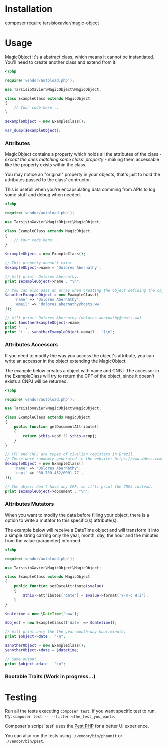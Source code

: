 # Installation
composer require tarsisioxavier/magic-object

# Usage
MagicObject it's a abstract class, which means it cannot be instantiated. You'll need to create another class and extend from it.

~~~~PHP
<?php

require('vendor/autoload.php');

use TarsisioXavier\MagicObject\MagicObject;

class ExampleClass extends MagicObject
{
    // Your code here...
}

$exampleObject = new ExampleClass();

var_dump($exampleObject);
~~~~

### Attributes

MagicObject contains a property which holds all the attributes of the class - *except the ones matching some class' property* - making them accessable like the property exists within the class.

You may notice an "original" property in your objects, that's just to hold the attributes passed to the class' contructor.

This is usefull when you're encapsulating data comming from APIs to log some stuff and debug when needed.
~~~~PHP
<?php

require('vendor/autoload.php');

use TarsisioXavier\MagicObject\MagicObject;

class ExampleClass extends MagicObject
{
    // Your code here...
}

$exampleObject = new ExampleClass();

// This property doesn't exist.
$exampleObject->name = 'Dolores Abernathy';

// Will print: Dolores Abernathy.
print $exampleObject->name . "\n";

// You can also pass an array when creating the object defining the object's attributes.
$anotherExampleObject = new ExampleClass([
    'name' => 'Dolores Abernathy',
    'email' => 'dolores.abernathy@hosts.ww'
]);

// Will print: Dolores Abernathy (dolores.abernathy@hosts.ww)
print $anotherExampleObject->name;
print ' ';
print '(' . $anotherExampleObject->email . ")\n";
~~~~

### Attributes Accessors

If you need to modify the way you access the object's attribute, you can write an accessor in the object extending the MagicObject.

The example below creates a object with name and CNPJ. The accessor in the ExampleClass will try to return the CPF of the object, since it doesn't exists a CNPJ will be returned.

~~~~PHP
<?php

require('vendor/autoload.php');

use TarsisioXavier\MagicObject\MagicObject;

class ExampleClass extends MagicObject
{
    public function getDocumentAttribute()
    {
        return $this->cpf ?? $this->cnpj;
    }
}

// CPF and CNPJ are types of civilian registers in Brazil.
// These were randomly generated in the website: https://www.4devs.com.br/gerador_de_pessoas
$exampleObject = new ExampleClass([
    'name' => 'Dolores Abernathy',
    'cnpj' => '38.789.452/0001-77',
]);

// The object don't have any CPF, so it'll print the CNPJ instead.
print $exampleObject->document . "\n";
~~~~

### Attributes Mutators

When you want to modify the data before filling your object, there is a option to write a mutator to this specific(s) attribute(s).

The example below will receive a DateTime object and will transform it into a simple string carring only the year, month, day, the hour and the minutes from the value (parameter) informed.

~~~~PHP
<?php

require('vendor/autoload.php');

use TarsisioXavier\MagicObject\MagicObject;

class ExampleClass extends MagicObject
{
    public function setDateAttribute($value)
    {
        $this->attributes['date'] = $value->format('Y-m-d H:i');
    }
}

$datetime = new \DateTime('now');

$object = new ExampleClass(['date' => $datetime]);

// Will print only the the year-month-day hour:minute.
print $object->date . "\n";

$anotherObject = new ExampleClass();
$anotherObject->date = $datetime;

// Same output.
print $object->date . "\n";
~~~~

### Bootable Traits (Work in progress...)

# Testing
Run all the tests executing `composer test`, if you want specific test to run, try: `composer test -- --filter <the_test_you_want>`.

Composer's script 'test' uses the [Pest PHP](https://pestphp.com/) for a better UI experience.

You can also run the tests using `./vendor/bin/phpunit` or `./vendor/bin/pest`.